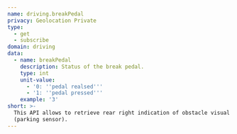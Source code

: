 ```yaml
---
name: driving.breakPedal
privacy: Geolocation Private
type:
  - get
  - subscribe
domain: driving
data:
  - name: breakPedal
    description: Status of the break pedal.
    type: int
    unit-value:
      - '0: ''pedal realsed'''
      - '1: ''pedal pressed'''
    example: '3'
short: >-
  This API allows to retrieve rear right indication of obstacle visual distance
  (parking sensor).
---
```


